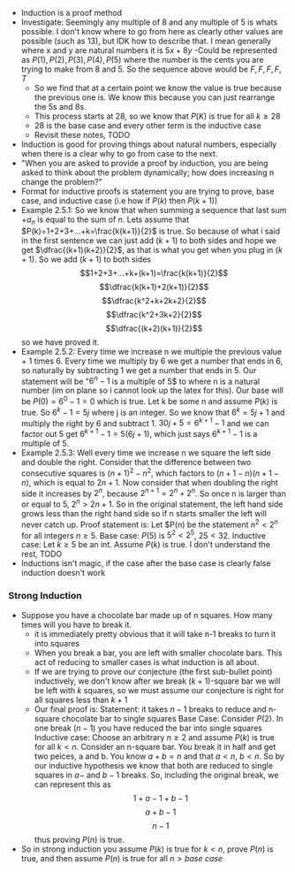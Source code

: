 - Induction is a proof method
- Investigate: Seemingly any multiple of 8 and any multiple of 5 is whats possible. I don't know where to go from here as clearly other values are possible (such as 13), but IDK how to describe that. I mean generally where x and y are natural numbers it is $5x+8y$
    -Could be represented as $P(1),P(2),P(3),P(4),P(5)$ where the number is the cents you are trying to make from 8 and 5. So the sequence above would be $F, F, F, F, T$
    - So we find that at a certain point we know the value is true because the previous one is. We know this because you can just rearrange the 5s and 8s.
    - This process starts at 28, so we know that $P(K)$ is true for all $k\geq 28$
    - 28 is the base case and every other term is the inductive case
    - Revisit these notes, TODO
- Induction is good for proving things about natural numbers, especially when there is a clear why to go from case to the next.
- "When you are asked to provide a proof by induction, you are being asked to think about the problem dynamically; how does increasing n change the problem?"
- Format for inductive proofs is statement you are trying to prove, base case, and inductive case (i.e how if $P(k)$ then $P(k+1)$)
- Example 2.5.1: So we know that when summing a sequence that last sum $+ a_n$ is equal to the sum of $n$. Lets assume that $P(k)=1+2+3+...+k=\frac{k(k+1)}{2}$ is true. So because of what i said in the first sentence we can just add $(k+1)$ to both sides and hope we get $\dfrac{(k+1)(k+2)}{2}$, as that is what you get when you plug in $(k+1)$. So we add $(k+1)$ to both sides $$1+2+3+...+k+(k+1)=\frac{k(k+1)}{2}$$ $$\dfrac{k(k+1)+2(k+1)}{2}$$ $$\dfrac{k^2+k+2k+2}{2}$$ $$\dfrac{k^2+3k+2}{2}$$ $$\dfrac{(k+2)(k+1)}{2}$$ so we have proved it.
- Example 2.5.2: Every time we increase n we multiple the previous value + 1 times 6. Every time we multiply by 6 we get a number that ends in 6, so naturally by subtracting 1 we get a number that ends in 5. Our statement will be "$6^n-1$ is a multiple of 5$ to where n is a natural number (im on plane so i cannot look up the latex for this). Our base will be $P(0)=6^0-1=0$ which is true. Let k be some n and assume $P(k)$ is true. So $6^k-1=5j$ where j is an integer. So we know that $6^k=5j+1$ and multiply the right by 6 and subtract 1. $30j+5=6^{k+1}-1$ and we can factor out 5 get $6^{k+1}-1=5(6j+1)$, which just says $6^{k+1}-1$ is a multiple of 5.
- Example 2.5.3: Well every time we increase n we square the left side and double the right. Consider that the difference between two consecutive squares is $(n+1)^2-n^2$, which factors to $(n+1-n)(n+1-n)$, which is equal to $2n+1$. Now consider that when doubling the right side it increases by $2^n$, because $2^{n+1}=2^n+2^n$. So once n is larger than or equal to 5, $2^n>2n+1$. So in the original statement, the left hand side grows less than the right hand side so if n starts smaller the left will never catch up. Proof statement is: Let $P(n) be the statement $n^2<2^n$ for all integers $n\geq5$. Base case: $P(5)$ is $5^2<2^5$, $25<32$. Inductive case: Let $k\geq5$ be an int. Assume $P(k)$ is true. I don't understand the rest, TODO
- Inductions isn't magic, if the case after the base case is clearly false induction doesn't work
### Strong Induction
- Suppose you have a chocolate bar made up of n squares. How many times will you have to break it.
    - it is immediately pretty obvious that it will take n-1 breaks to turn it into squares
    - When you break a bar, you are left with smaller chocolate bars. This act of reducing to smaller cases is what induction is all about. 
    - If we are trying to prove our conjecture (the first sub-bullet point) inductively, we don't know after we break $(k+1)$-square bar we will be left with $k$ squares, so we must assume our conjecture is right for all squares less than $k+1$
    - Our final proof is:
    Statement: it takes $n-1$ breaks to reduce and n-square chocolate bar to single squares
    Base Case: Consider $P(2)$. In one break ($n-1$) you have reduced the bar into single squares
    Inductive case: Choose an arbitrary $n\geq2$ and assume $P(k)$ is true for all $k<n$. Consider an n-square bar. You break it in half and get two peices, a and b. You know $a+b=n$ and that $a<n$, $b<n$. So by our inductive hypothesis we know that both are reduced to single squares in $a-$ and $b-1$ breaks. So, including the original break, we can represent this as $$1+a-1+b-1$$ $$a+b-1$$ $$n-1$$ thus proving $P(n)$ is true.
- So in strong induction you assume $P(k)$ is true for $k<n$, prove $P(n)$ is true, and then assume $P(n)$ is true for all $n>base\ case$